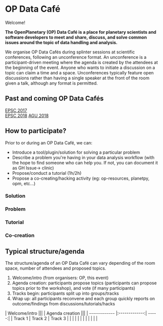# OP Data Café

Welcome!

**The OpenPlanetary (OP) Data Café is a place for planetary scientists and software developers to meet and share, discuss, and solve common issues around the topic of data handling and analysis.**

We organise OP Data Cafés during splinter sessions at scientific conferences, following an unconference format. An unconference is a participant-driven meeting where the agenda is created by the attendees at the beginning of the event. Anyone who wants to initiate a discussion on a topic can claim a time and a space. Unconferences typically feature open discussions rather than having a single speaker at the front of the room given a talk, although any format is permitted.

## Past and coming OP Data Cafés

[EPSC 2017](/events/epsc2017)  
[EPSC 2018](/events/epsc2018)
[AGU 2018](/events/agu2018)

## How to participate?

Prior to or during an OP Data Café, we can:

* Introduce a tool/plugin/solution for solving a particular problem
* Describe a problem you're having in your data analysis workflow (with the hope to find someone who can help you. If not, you can document it as GH Issue-> clinic)
* Propose/conduct a tutorial (1h/2h)
* Propose a co-creating/hacking activity (eg: op-resources, planetpy, opm, etc...)

### Solution

### Problem

### Tutorial

### Co-creation

## Typical structure/agenda

The structure/agenda of an OP Data Café can vary depending of the room space, number of attendees and proposed topics.

1. Welcome/intro (from organisers: OP, this event)
2. Agenda creation: participants propose topics (participants can propose topics prior to the workshop), and vote (if many participants)
3. Tracks begin: participants split up into groups/tracks
4. Wrap up: all participants reconvene and each group quickly reports on outcome/findings from discussions/tutorials/hacks

|                    Welcome/intro                   |||
|                   Agenda creation                  |||
| ------------- |:-------------:| -----:|
| Track 1      | Track 2 | Track 3
|       |  |  |
|       |       |    |
|  |       |    |


